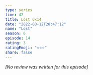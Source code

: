 ```yaml
---
type: series
time: 42
title: Lost 6x14
date: "2022-08-12T20:47:12"
name: "Lost"
season: 6
episode: 14
rating: 3
ratingEmoji: "⭐️⭐️⭐️"
share: false
---
```


_[No review was written for this episode]_
